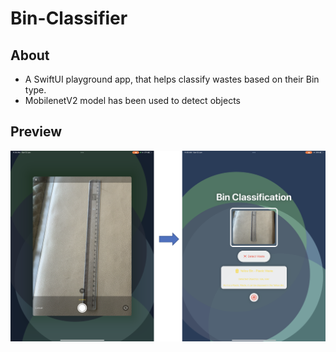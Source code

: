 # Bin-Classifier


## About

- A SwiftUI playground app, that helps classify wastes based on their Bin type.
- MobilenetV2 model has been used to detect objects

## Preview

![Preview](./preview.png)
